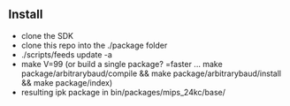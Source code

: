 ## Install
* clone the SDK
* clone this repo into the ./package folder
* ./scripts/feeds update -a
* make V=99 (or build a single package? =faster ... make package/arbitrarybaud/compile && make package/arbitrarybaud/install && make package/index)
* resulting ipk package in bin/packages/mips_24kc/base/
